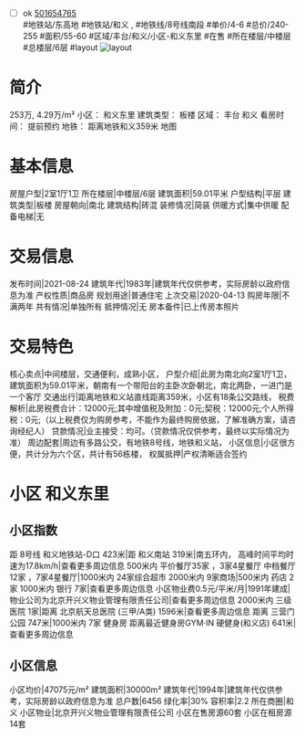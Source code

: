 - [ ] ok [501654765](https://bj.5i5j.com/ershoufang/501654765.html)  
 #地铁站/东高地 #地铁站/和义 ,  #地铁线/8号线南段
#单价/4-6 #总价/240-255 #面积/55-60   #区域/丰台/和义/小区-和义东里 #在售 #所在楼层/中楼层 #总楼层/6层 #layout 
![layout](http://image2a.5i5j.com/bdir/layout/7375cd134cf3420ab63d4fdf2bb3e57c.jpg_P5.jpg) 
# 简介 
 253万,  4.29万/m² 
小区： 和义东里
建筑类型： 板楼
区域： 丰台 和义
看房时间： 提前预约
地铁： 距离地铁和义359米 地图
# 基本信息 
 房屋户型|2室1厅1卫
所在楼层|中楼层/6层
建筑面积|59.01平米
户型结构|平层
建筑类型|板楼
房屋朝向|南北
建筑结构|砖混
装修情况|简装
供暖方式|集中供暖
配备电梯|无
# 交易信息 
 发布时间|2021-08-24
建筑年代|1983年|建筑年代仅供参考，实际房龄以政府信息为准
产权性质|商品房
规划用途|普通住宅
上次交易|2020-04-13
购房年限|不满两年
共有情况|单独所有
抵押情况|无
房本备件|已上传房本照片
# 交易特色 
 核心卖点|中间楼层，交通便利，成熟小区，
户型介绍|此房为南北向2室1厅1卫，建筑面积为59.01平米，朝南有一个带阳台的主卧次卧朝北，南北两卧，一进门是一个客厅
交通出行|距离地铁和义站直线距离359米，小区有18条公交路线，
税费解析|此房税费合计：12000元;其中增值税及附加：0元;契税：12000元;个人所得税：0元;（以上税费仅为购房参考，不能作为最终购房依据，了解准确方案，请咨询经纪人）
贷款情况|业主接受：均可。（贷款情况仅供参考，最终以实际情况为准）
周边配套|周边有多路公交，有地铁8号线，地铁和义站，
小区信息|小区很方便，共计分为六个区，共计有56栋楼，
权属抵押|产权清晰适合签约
# 小区 和义东里
## 小区指数 
 距 8号线 和义地铁站-D口 423米|距 和义南站 319米|南五环内， 高峰时间平均时速为17.8km/h|查看更多周边信息
500米内 平价餐厅35家 ，3家4星餐厅
中档餐厅12家 ，7家4星餐厅|1000米内 24家综合超市
2000米内 9家商场|500米内 药店 2家
1000米内 银行 7家|查看更多周边信息
小区物业费0.5元/平米/月|1991年建成|物业公司为北京开兴义物业管理有限责任公司|查看更多周边信息
2000米内 三级医院 1家|距离 北京航天总医院 (三甲/A类) 1596米|查看更多周边信息
距离 三营门公园 747米|1000米内 7家 健身房
距离最近健身房GYM·IN 硬健身(和义店) 641米|查看更多周边信息
## 小区信息 
 小区均价|47075元/m²
建筑面积|30000m²
建筑年代|1994年|建筑年代仅供参考，实际房龄以政府信息为准
总户数|6456
绿化率|30%
容积率|2.2
所在商圈|和义
小区物业|北京开兴义物业管理有限责任公司
小区在售房源60套
小区在租房源14套
